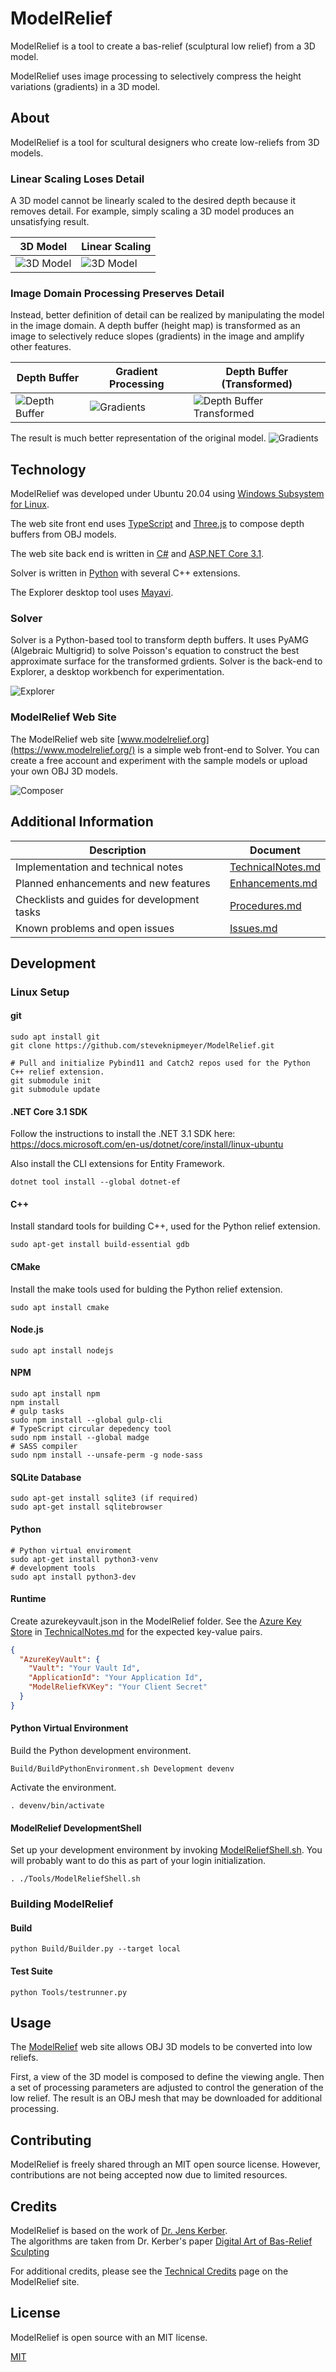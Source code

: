 # ModelRelief

ModelRelief is a tool to create a bas-relief (sculptural low relief) from a 3D model.   

ModelRelief uses image processing to selectively compress the height variations (gradients) in a 3D model.
## About
ModelRelief is a tool for scultural designers who create low-reliefs from 3D models.  

### Linear Scaling Loses Detail
A 3D model cannot be linearly scaled to the desired depth because it removes detail. For example, simply scaling a 3D model produces an unsatisfying result.

|3D Model|Linear Scaling|
|-|-|
|![3D Model](./ModelRelief/Delivery/images/ExplorerModel3D.png)|![3D Model](./ModelRelief/Delivery/images/ExplorerMeshRaw.png)|

### Image Domain Processing Preserves Detail
Instead, better definition of detail can be realized by manipulating the model in the image domain. A depth buffer (height map) is transformed as an image to selectively reduce slopes (gradients) in the image and amplify other features. 

|Depth Buffer|Gradient Processing|Depth Buffer (Transformed)|
|-|-|-|
|![Depth Buffer](./ModelRelief/Delivery/images/ExplorerDepthBufferRaw.png)|![Gradients](./ModelRelief/Delivery/images/ExplorerGradientX.png)|![Depth Buffer Transformed](./ModelRelief/Delivery/images/ExplorerDepthBufferProcessed.png)|

The result is much better representation of the original model.
![Gradients](./ModelRelief/Delivery/images/ExplorerMeshRelief.png)

## Technology

ModelRelief was developed under Ubuntu 20.04 using [Windows Subsystem for Linux](https://docs.microsoft.com/en-us/windows/wsl/about).

The web site front end uses [TypeScript](https://www.typescriptlang.org/) and [Three.js](https://threejs.org/) to compose depth buffers from OBJ models.  

The web site back end is written in [C#](https://docs.microsoft.com/en-us/dotnet/csharp/) and [ASP.NET Core 3.1](https://docs.microsoft.com/en-us/aspnet/core/?view=aspnetcore-3.1).  

Solver is written in [Python](https://www.python.org/) with several C++ extensions.  

The Explorer desktop tool uses [Mayavi](https://docs.enthought.com/mayavi/mayavi/).
### Solver
Solver is a Python-based tool to transform depth buffers. It uses PyAMG (Algebraic Multigrid) to solve Poisson's equation to construct the best approximate surface for the transformed grdients. Solver is the back-end to Explorer, a desktop workbench for experimentation.

![Explorer](./ModelRelief/Delivery/images/Explorer.png)

### ModelRelief Web Site
The ModelRelief web site [www.modelrelief.org](https://www.modelrelief.org/) is a simple web front-end to Solver. You can create a free account and experiment with the sample models or upload your own OBJ 3D models.

![Composer](./ModelRelief/Delivery/images/Composer.png)
## Additional Information

|Description|Document|
|--|--|
|Implementation and technical notes|[TechnicalNotes.md](./ProjectNotes/TechnicalNotes.md)|
|Planned enhancements and new features|[Enhancements.md](./ProjectNotes/Enhancements.md)|
|Checklists and guides for development tasks|[Procedures.md](./ProjectNotes/Procedures.md)|
|Known problems and open issues|[Issues.md](./ProjectNotes/Issues.md)|

## Development
###  Linux Setup
#### git
```
sudo apt install git
git clone https://github.com/steveknipmeyer/ModelRelief.git

# Pull and initialize Pybind11 and Catch2 repos used for the Python C++ relief extension.
git submodule init
git submodule update
```    
#### .NET Core 3.1 SDK  
Follow the instructions to install the .NET 3.1 SDK here:   
https://docs.microsoft.com/en-us/dotnet/core/install/linux-ubuntu

Also install the CLI extensions for Entity Framework.
```
dotnet tool install --global dotnet-ef
```

#### C++
Install standard tools for building C++, used for the Python relief extension.
```
sudo apt-get install build-essential gdb
``` 
#### CMake
Install the make tools used for bulding the Python relief extension.
```
sudo apt install cmake
``` 

#### Node.js
````
sudo apt install nodejs
````
#### NPM 
````
sudo apt install npm
npm install
# gulp tasks
sudo npm install --global gulp-cli
# TypeScript circular depedency tool
sudo npm install --global madge
# SASS compiler
sudo npm install --unsafe-perm -g node-sass
````
#### SQLite Database
```
sudo apt-get install sqlite3 (if required)
sudo apt-get install sqlitebrowser
```
#### Python
```
# Python virtual enviroment
sudo apt-get install python3-venv
# development tools
sudo apt install python3-dev

```  
#### Runtime
Create azurekeyvault.json in the ModelRelief folder. See the [Azure Key Store](./ProjectNotes/TechnicalNotes.md#azure-key-store) in [TechnicalNotes.md](./ProjectNotes/TechnicalNotes.md) for the expected key-value pairs.
```json
{
  "AzureKeyVault": {
    "Vault": "Your Vault Id",
    "ApplicationId": "Your Application Id",
    "ModelReliefKVKey": "Your Client Secret"
  }
}
```
#### Python Virtual Environment
Build the Python development environment.
```
Build/BuildPythonEnvironment.sh Development devenv
```
Activate the environment.
```
. devenv/bin/activate
```

#### ModelRelief DevelopmentShell
Set up your development environment by invoking [ModelReliefShell.sh](./Tools/ModelReliefShell.sh). You will probably want to do this as part of your login initialization. 
```
. ./Tools/ModelReliefShell.sh
```
###  Building ModelRelief
#### Build
```
python Build/Builder.py --target local
``` 
#### Test Suite
```
python Tools/testrunner.py
``` 
## Usage
The [ModelRelief](https://www.modelrelief.org/) web site allows OBJ 3D models to be converted into low reliefs. 

First, a view of the 3D model is composed to define the viewing angle. Then a set of processing parameters are adjusted to control the generation of the low relief. The result is an OBJ mesh that may be downloaded for additional processing.
## Contributing
ModelRelief is freely shared through an MIT open source license. However, contributions are not being  accepted now due to limited resources.
## Credits

ModelRelief is based on the work of [Dr. Jens Kerber](https://www.linkedin.com/in/jens-kerber-30ba4b94/?originalSubdomain=de).   
The algorithms are taken from Dr. Kerber's paper [Digital Art of Bas-Relief Sculpting](https://citeseerx.ist.psu.edu/viewdoc/download?doi=10.1.1.230.1722&rep=rep1&type=pdf)

For additional credits, please see the [Technical Credits](https://www.modelrelief.org/home/credits) page on the ModelRelief site.
## License
ModelRelief is open source with an MIT license.

[MIT](./MIT-License.txt)

